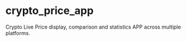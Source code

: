 # crypto_price_app
Crypto Live Price display, comparison and statistics APP across multiple platforms.
